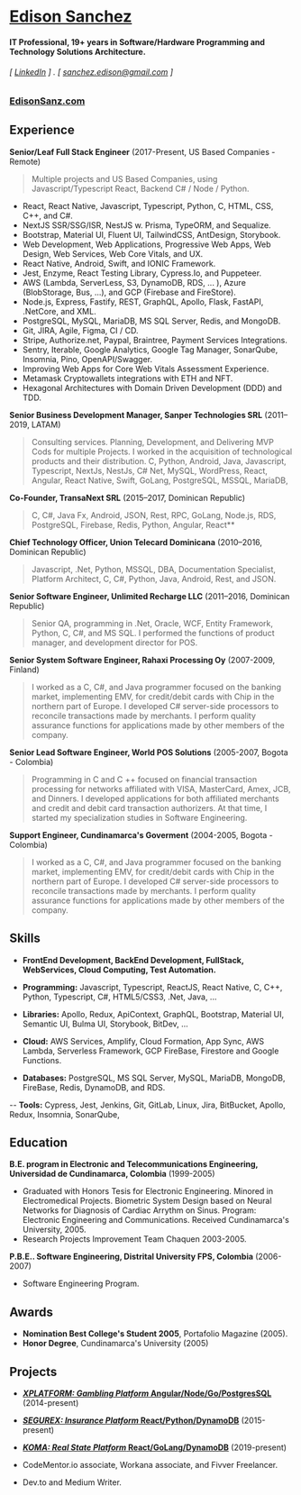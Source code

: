 # [Edison Sanchez](https://www.edisonsanz.com)

#### IT Professional, 19+ years in Software/Hardware Programming and Technology Solutions Architecture.
###### [ [LinkedIn](https://www.linkedin.com/in/sanchezedison/) ] . [ sanchez.edison@gmail.com ]
### [EdisonSanz.com](https://www.edisonsanchez.com)

Experience
---------

**Senior/Leaf Full Stack Engineer** (2017-Present, US Based Companies - Remote)
> Multiple projects and US Based Companies, using Javascript/Typescript React, Backend C# / Node / Python.
- React, React Native, Javascript, Typescript, Python, C, HTML, CSS, C++, and C#.
- NextJS SSR/SSG/ISR, NestJS w. Prisma, TypeORM, and Sequalize.
- Bootstrap, Material UI, Fluent UI, TailwindCSS, AntDesign, Storybook.
- Web Development, Web Applications, Progressive Web Apps, Web Design, Web Services, Web Core Vitals, and UX.
- React Native, Android, Swift, and IONIC Framework.
- Jest, Enzyme, React Testing Library, Cypress.Io, and Puppeteer.
- AWS (Lambda, ServerLess, S3, DynamoDB, RDS, ... ), Azure (BlobStorage, Bus, ...), and GCP (Firebase and FireStore).
- Node.js, Express, Fastify, REST, GraphQL, Apollo, Flask, FastAPI, .NetCore, and XML.
- PostgreSQL, MySQL, MariaDB, MS SQL Server, Redis, and MongoDB.
- Git, JIRA, Agile, Figma, CI / CD.
- Stripe, Authorize.net, Paypal, Braintree, Payment Services Integrations.
- Sentry, Iterable, Google Analytics, Google Tag Manager, SonarQube, Insomnia, Pino, OpenAPI/Swagger.
- Improving Web Apps for Core Web Vitals Assessment Experience.
- Metamask Cryptowallets integrations with ETH and NFT.
- Hexagonal Architectures with Domain Driven Development (DDD) and TDD.

**Senior Business Development Manager, Sanper Technologies SRL** (2011–2019, LATAM)
> Consulting services.  Planning, Development, and Delivering MVP Cods for multiple Projects. I worked in the acquisition of technological products and their distribution.
> C, Python, Android, Java, Javascript, Typescript, NextJs, NestJs, C# Net, MySQL, WordPress, React, Angular, React Native, Swift, GoLang, PostgreSQL, MSSQL, MariaDB,

**Co-Founder, TransaNext SRL** (2015–2017, Dominican Republic)
> C, C#, Java Fx, Android, JSON, Rest, RPC, GoLang, Node.js, RDS, PostgreSQL, Firebase, Redis, Python, Angular, React**

**Chief Technology Officer, Union Telecard Dominicana** (2010–2016, Dominican Republic)
> Javascript, .Net, Python, MSSQL, DBA, Documentation Specialist, Platform Architect, C, C#, Python, Java, Android, Rest, and JSON.

**Senior Software Engineer, Unlimited Recharge LLC** (2011–2016, Dominican Republic)
> Senior QA, programming in .Net, Oracle, WCF, Entity Framework, Python, C, C#, and MS SQL. I performed the functions of product manager, and development director for POS.

**Senior System Software Engineer, Rahaxi Processing Oy** (2007-2009, Finland)
> I worked as a C, C#, and Java programmer focused on the banking market, implementing EMV, for credit/debit cards with Chip in the northern part of Europe. I developed C# server-side processors to reconcile transactions made by merchants. I perform quality assurance functions for applications made by other members of the company.

**Senior Lead Software Engineer, World POS Solutions** (2005-2007, Bogota - Colombia)
> Programming in C and C ++ focused on financial transaction processing for networks affiliated with VISA, MasterCard, Amex, JCB, and Dinners.  I developed applications for both affiliated merchants and credit and debit card transaction authorizers. At that time, I started my specialization studies in Software Engineering.

**Support Engineer, Cundinamarca's Goverment** (2004-2005, Bogota - Colombia)
> I worked as a C, C#, and Java programmer focused on the banking market, implementing EMV, for credit/debit cards with Chip in the northern part of Europe. I developed C# server-side processors to reconcile transactions made by merchants. I perform quality assurance functions for applications made by other members of the company.

Skills
------
- **FrontEnd Development, BackEnd Development, FullStack, WebServices, Cloud Computing, Test Automation.**

- **Programming:** Javascript, Typescript, ReactJS, React Native, C, C++, Python, Typescript, C#, HTML5/CSS3, .Net, Java, ...

- **Libraries:** Apollo, Redux, ApiContext, GraphQL, Bootstrap, Material UI, Semantic UI, Bulma UI, Storybook, BitDev, ...

- **Cloud:** AWS Services, Amplify, Cloud Formation, App Sync, AWS Lambda, Serverless Framework, GCP FireBase, Firestore and Google Functions.

- **Databases:** PostgreSQL, MS SQL Server, MySQL, MariaDB, MongoDB, FireBase, Redis, DynamoDB, and RDS.

-- **Tools:** Cypress, Jest, Jenkins, Git, GitLab, Linux, Jira, BitBucket, Apollo, Redux, Insomnia, SonarQube, 

Education
---------
**B.E. program in Electronic and Telecommunications Engineering, Universidad de Cundinamarca, Colombia** (1999-2005)

- Graduated with Honors Tesis for Electronic Engineering. Minored in Electromedical Projects. Biometric System Design based on Neural Networks for Diagnosis of Cardiac Arrythm on Sinus. Program: Electronic Engineering and Communications. Received Cundinamarca's University, 2005. 
- Research Projects Improvement Team Chaquen 2003-2005.

**P.B.E.. Software Engineering, Distrital University FPS, Colombia** (2006-2007)

- Software Engineering Program.

Awards
------
- **Nomination Best College's Student 2005**, Portafolio Magazine (2005).
- **Honor Degree**, Cundinamarca's University (2005)

Projects
--------
- **[*XPLATFORM: Gambling Platform* Angular/Node/Go/PostgresSQL](http://web.superbancas.com)** (2014-present)

- **[*SEGUREX: Insurance Platform* React/Python/DynamoDB](http://segurex.sanpertech.com)** (2015-present)

- **[*KOMA: Real State Platform* React/GoLang/DynamoDB](http://koma.sanpertech.com)** (2019-present)

- CodeMentor.io associate, Workana associate, and Fivver Freelancer.

- Dev.to and Medium Writer.
